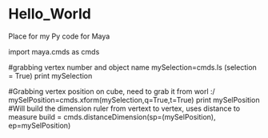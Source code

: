 # Hello_World
Place for my Py code for Maya

import maya.cmds as cmds

#grabbing vertex number and object name
mySelection=cmds.ls (selection = True)
print mySelection

#Grabbing vertex position on cube, need to grab it from worl :/
mySelPosition=cmds.xform(mySelection,q=True,t=True)
print mySelPosition
#Will build the dimension ruler from vertext to vertex, uses distance to measure
build = cmds.distanceDimension(sp=(mySelPosition), ep=mySelPosition)
